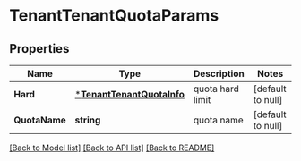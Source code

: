 # TenantTenantQuotaParams

## Properties
Name | Type | Description | Notes
------------ | ------------- | ------------- | -------------
**Hard** | [***TenantTenantQuotaInfo**](tenant.TenantQuotaInfo.md) | quota hard limit | [default to null]
**QuotaName** | **string** | quota name | [default to null]

[[Back to Model list]](../README.md#documentation-for-models) [[Back to API list]](../README.md#documentation-for-api-endpoints) [[Back to README]](../README.md)


